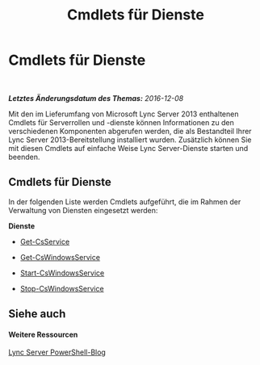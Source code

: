 ﻿---
title: Cmdlets für Dienste
TOCTitle: Cmdlets für Dienste
ms:assetid: 82cb9dbc-6c75-4dd0-900b-b8b2989c481d
ms:mtpsurl: https://technet.microsoft.com/de-de/library/Gg415659(v=OCS.15)
ms:contentKeyID: 49294589
ms.date: 12/10/2016
mtps_version: v=OCS.15
ms.translationtype: HT
---

# Cmdlets für Dienste

 

_**Letztes Änderungsdatum des Themas:** 2016-12-08_

Mit den im Lieferumfang von Microsoft Lync Server 2013 enthaltenen Cmdlets für Serverrollen und -dienste können Informationen zu den verschiedenen Komponenten abgerufen werden, die als Bestandteil Ihrer Lync Server 2013-Bereitstellung installiert wurden. Zusätzlich können Sie mit diesen Cmdlets auf einfache Weise Lync Server-Dienste starten und beenden.

## Cmdlets für Dienste

In der folgenden Liste werden Cmdlets aufgeführt, die im Rahmen der Verwaltung von Diensten eingesetzt werden:

**Dienste**

  - [Get-CsService](get-csservice.md)

  - [Get-CsWindowsService](get-cswindowsservice.md)

  - [Start-CsWindowsService](start-cswindowsservice.md)

  - [Stop-CsWindowsService](stop-cswindowsservice.md)

## Siehe auch

#### Weitere Ressourcen

[Lync Server PowerShell-Blog](http://go.microsoft.com/fwlink/?linkid=203150%26clcid=0x407)


